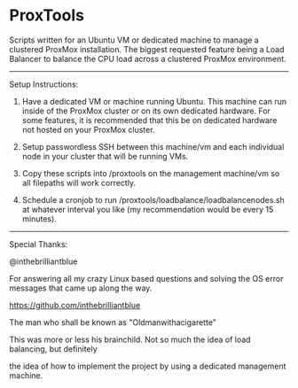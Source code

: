 # ProxTools
Scripts written for an Ubuntu VM or dedicated machine to manage a clustered ProxMox installation.
The biggest requested feature being a Load Balancer to balance the CPU load across a clustered ProxMox environment.

----------

Setup Instructions:

1. Have a dedicated VM or machine running Ubuntu.
     This machine can run inside of the ProxMox cluster or on its own dedicated hardware.
     For some features, it is recommended that this be on dedicated hardware not hosted on your ProxMox cluster.

2. Setup passwordless SSH between this machine/vm and each individual node in your cluster that will be running VMs.

3. Copy these scripts into /proxtools on the management machine/vm so all filepaths will work correctly.

4. Schedule a cronjob to run /proxtools/loadbalance/loadbalancenodes.sh at whatever interval you like (my recommendation would be every 15 minutes).


--------------------
Special Thanks:


@inthebrilliantblue

  For answering all my crazy Linux based questions and solving the OS error messages that came up along the way.
  
  https://github.com/inthebrilliantblue



The man who shall be known as "Oldmanwithacigarette"

  This was more or less his brainchild. Not so much the idea of load balancing, but definitely
  
  the idea of how to implement the project by using a dedicated management machine.
